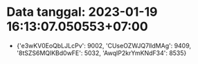 # Data tanggal: 2023-01-19 16:13:07.050553+07:00

* {'e3wKV0EoQbLJLcPv': 9002, 'CUseOZWJQ7lldMAg': 9409, '8tSZS6MQlKBd0wFE': 5032, 'AwqIP2krYmKNdF34': 8535}
